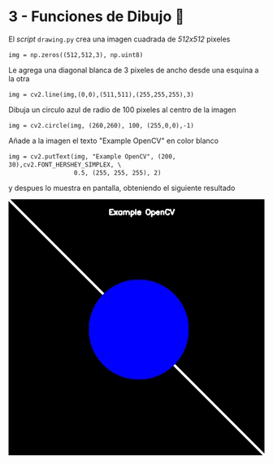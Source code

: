 # 3 - Funciones de Dibujo 🎨

El _script_ `drawing.py` crea una imagen cuadrada de _512x512_ pixeles
```python3
img = np.zeros((512,512,3), np.uint8)
```
Le agrega una diagonal blanca de 3 pixeles de ancho desde una esquina a la otra
```python3
img = cv2.line(img,(0,0),(511,511),(255,255,255),3)
```
Dibuja un circulo azul de radio de 100 pixeles al centro de la imagen
```python3
img = cv2.circle(img, (260,260), 100, (255,0,0),-1)
```
Añade a la imagen el texto "Example OpenCV" en color blanco
```python3
img = cv2.putText(img, "Example OpenCV", (200, 30),cv2.FONT_HERSHEY_SIMPLEX, \
                  0.5, (255, 255, 255), 2)
```
y despues lo muestra en pantalla, obteniendo el siguiente resultado

![](https://github.com/cjjouanne/OpenCV-Python/blob/main/Ejemplos/03_FuncionesDeDibujo/dibujo.jpg)
